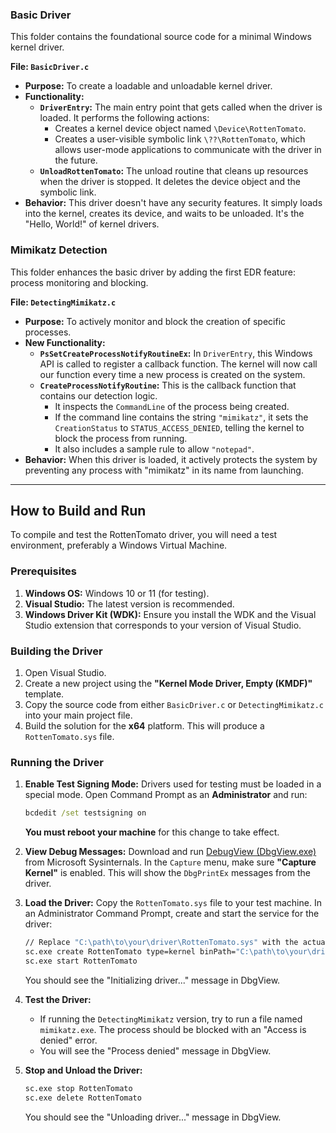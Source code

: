 ###  Basic Driver

This folder contains the foundational source code for a minimal Windows kernel driver.

**File: `BasicDriver.c`**

* **Purpose:** To create a loadable and unloadable kernel driver.
* **Functionality:**
    * **`DriverEntry`:** The main entry point that gets called when the driver is loaded. It performs the following actions:
        * Creates a kernel device object named `\Device\RottenTomato`.
        * Creates a user-visible symbolic link `\??\RottenTomato`, which allows user-mode applications to communicate with the driver in the future.
    * **`UnloadRottenTomato`:** The unload routine that cleans up resources when the driver is stopped. It deletes the device object and the symbolic link.
* **Behavior:** This driver doesn't have any security features. It simply loads into the kernel, creates its device, and waits to be unloaded. It's the "Hello, World!" of kernel drivers.

###  Mimikatz Detection

This folder enhances the basic driver by adding the first EDR feature: process monitoring and blocking.

**File: `DetectingMimikatz.c`**

* **Purpose:** To actively monitor and block the creation of specific processes.
* **New Functionality:**
    * **`PsSetCreateProcessNotifyRoutineEx`:** In `DriverEntry`, this Windows API is called to register a callback function. The kernel will now call our function every time a new process is created on the system.
    * **`CreateProcessNotifyRoutine`:** This is the callback function that contains our detection logic.
        * It inspects the `CommandLine` of the process being created.
        * If the command line contains the string `"mimikatz"`, it sets the `CreationStatus` to `STATUS_ACCESS_DENIED`, telling the kernel to block the process from running.
        * It also includes a sample rule to allow `"notepad"`.
* **Behavior:** When this driver is loaded, it actively protects the system by preventing any process with "mimikatz" in its name from launching.

---

## How to Build and Run

To compile and test the RottenTomato driver, you will need a test environment, preferably a Windows Virtual Machine.

### Prerequisites

1.  **Windows OS:** Windows 10 or 11 (for testing).
2.  **Visual Studio:** The latest version is recommended.
3.  **Windows Driver Kit (WDK):** Ensure you install the WDK and the Visual Studio extension that corresponds to your version of Visual Studio.

### Building the Driver

1.  Open Visual Studio.
2.  Create a new project using the **"Kernel Mode Driver, Empty (KMDF)"** template.
3.  Copy the source code from either `BasicDriver.c` or `DetectingMimikatz.c` into your main project file.
4.  Build the solution for the **x64** platform. This will produce a `RottenTomato.sys` file.

### Running the Driver

1.  **Enable Test Signing Mode:** Drivers used for testing must be loaded in a special mode. Open Command Prompt as an **Administrator** and run:
    ```cmd
    bcdedit /set testsigning on
    ```
    **You must reboot your machine** for this change to take effect.

2.  **View Debug Messages:** Download and run [DebugView (DbgView.exe)](https://learn.microsoft.com/en-us/sysinternals/downloads/debugview) from Microsoft Sysinternals. In the `Capture` menu, make sure **"Capture Kernel"** is enabled. This will show the `DbgPrintEx` messages from the driver.

3.  **Load the Driver:** Copy the `RottenTomato.sys` file to your test machine. In an Administrator Command Prompt, create and start the service for the driver:
    ```cmd
    // Replace "C:\path\to\your\driver\RottenTomato.sys" with the actual path
    sc.exe create RottenTomato type=kernel binPath="C:\path\to\your\driver\RottenTomato.sys"
    sc.exe start RottenTomato
    ```
    You should see the "Initializing driver..." message in DbgView.

4.  **Test the Driver:**
    * If running the `DetectingMimikatz` version, try to run a file named `mimikatz.exe`. The process should be blocked with an "Access is denied" error.
    * You will see the "Process denied" message in DbgView.

5.  **Stop and Unload the Driver:**
    ```cmd
    sc.exe stop RottenTomato
    sc.exe delete RottenTomato
    ```
    You should see the "Unloading driver..." message in DbgView.
